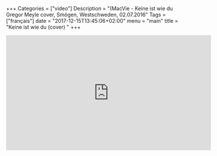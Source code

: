 +++
Categories = ["video"]
Description = "(MacVie - Keine ist wie du Gregor Meyle cover, Smögen, Westschweden, 02.07.2016"
Tags = ["français"]
date = "2017-12-15T13:45:06+02:00"
menu = "main"
title = "Keine ist wie du (cover) "
+++


<iframe width="560" height="315" src="https://www.youtube.com/embed/Q5VTxzoCATI" frameborder="0" gesture="media" allow="encrypted-media" allowfullscreen></iframe>
